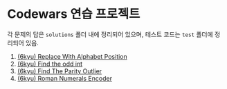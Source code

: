 # Codewars 연습 프로젝트

각 문제의 답은 `solutions` 폴더 내에 정리되어 있으며, 테스트 코드는 `test` 폴더에 정리되어 있음.

1. [(6kyu) Replace With Alphabet Position](./solutions/solution_001)
2. [(6kyu) Find the odd int](./solutions/solution_002)
3. [(6kyu) Find The Parity Outlier](./solutions/solution_003)
4. [(6kyu) Roman Numerals Encoder](./solutions/solution_004)

